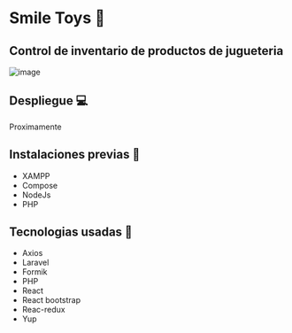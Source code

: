 # Smile Toys :bear:

Control de inventario de productos de jugueteria
-
![image](https://user-images.githubusercontent.com/71676082/197359311-f80bcacc-3e34-40ae-b477-d065c60aad13.png)

Despliegue :computer:
-

Proximamente

Instalaciones previas :mega:
-
- XAMPP
- Compose
- NodeJs
- PHP

Tecnologias usadas :pushpin:
-
- Axios
- Laravel
- Formik
- PHP
- React
- React bootstrap
- Reac-redux
- Yup
